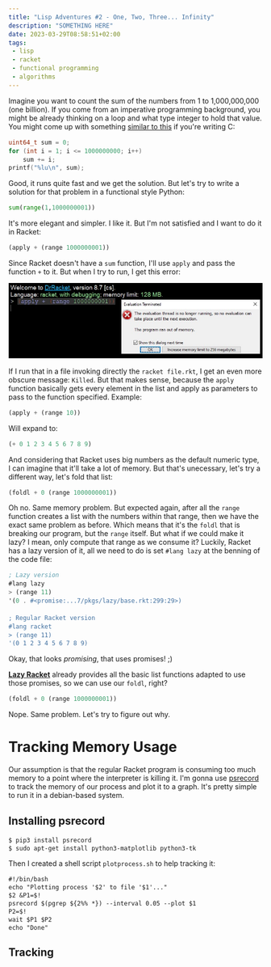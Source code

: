 ```yaml
---
title: "Lisp Adventures #2 - One, Two, Three... Infinity"
description: "SOMETHING HERE"
date: 2023-03-29T08:58:51+02:00
tags:
 - lisp
 - racket
 - functional programming
 - algorithms
---
```


Imagine you want to count the sum of the numbers from 1 to 1,000,000,000 (one billion). If you come from an imperative programming background, you might be already thinking on a loop and what type integer to hold that value. You might come up with something [similar to this](https://godbolt.org/z/Gos5Tvenn) if you're writing C:

```c
uint64_t sum = 0; 
for (int i = 1; i <= 1000000000; i++)  
    sum += i;  
printf("%lu\n", sum);
```

Good, it runs quite fast and we get the solution. But let's try to write a solution for that problem in a functional style Python:

```python
sum(range(1,1000000001))
```

It's more elegant and simpler. I like it. But I'm not satisfied and I want to do it in Racket:

```scheme
(apply + (range 1000000001))
```

Since Racket doesn't have a `sum` function, I'll use `apply` and pass the function `+` to it. But when I try to run, I get this error:

![Memory Error in DrRacket executing the naive approach](images/racket-apply-memory-error.jpg)

If I run that in a file invoking directly the `racket file.rkt`, I get an even more obscure message: `Killed`. But that makes sense, because the `apply` function basically gets every element in the list and apply as parameters to pass to the function specified. Example:

```scheme
(apply + (range 10))
```

Will expand to:

```scheme
(+ 0 1 2 3 4 5 6 7 8 9)
```

And considering that Racket uses big numbers as the default numeric type, I can imagine that it'll take a lot of memory. But that's unecessary, let's try a different way, let's fold that list:

```scheme
(foldl + 0 (range 1000000001))
```

Oh no. Same memory problem. But expected again, after all the `range` function creates a list with the numbers within that range, then we have the exact same problem as before. Which means that it's the `foldl` that is breaking our program, but the `range` itself. But what if we could make it lazy? I mean, only compute that range as we consume it? Luckily, Racket has a lazy version of it, all we need to do is set `#lang lazy` at the benning of the code file:

```scheme
; Lazy version
#lang lazy
> (range 11)
'(0 . #<promise:...7/pkgs/lazy/base.rkt:299:29>)

; Regular Racket version
#lang racket
> (range 11)
'(0 1 2 3 4 5 6 7 8 9)
```

Okay, that looks _promising_, that uses promises! ;)

[**Lazy Racket**](https://docs.racket-lang.org/lazy/) already provides all the basic list functions adapted to use those promises, so we can use our `foldl`, right?

```scheme
(foldl + 0 (range 1000000001))
```

Nope. Same problem. Let's try to figure out why.

# Tracking Memory Usage

Our assumption is that the regular Racket program is consuming too much memory to a point where the interpreter is killing it. I'm gonna use [psrecord](https://github.com/astrofrog/psrecord) to track the memory of our process and plot it to a graph. It's pretty simple to run it in a debian-based system.


## Installing psrecord

```shell
$ pip3 install psrecord
$ sudo apt-get install python3-matplotlib python3-tk
```

Then I created a shell script `plotprocess.sh` to help tracking it:

```shell
#!/bin/bash
echo "Plotting process '$2' to file '$1'..."
$2 &P1=$!
psrecord $(pgrep ${2%% *}) --interval 0.05 --plot $1
P2=$!
wait $P1 $P2
echo "Done"
```

## Tracking 
